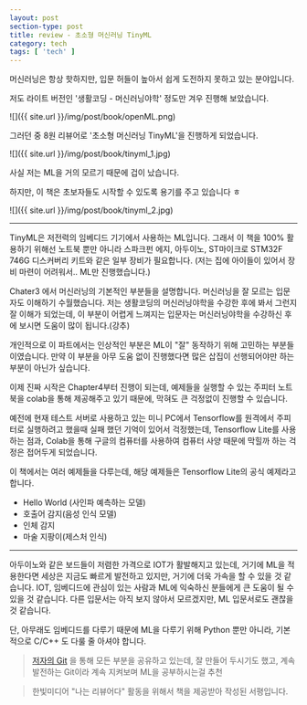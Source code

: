 ```yaml
---
layout: post
section-type: post
title: review - 초소형 머신러닝 TinyML
category: tech
tags: [ 'tech' ]
---
```


머신러닝은 항상 핫하지만, 입문 허들이 높아서 쉽게 도전하지 못하고 있는 분야입니다.  

저도 라이트 버전인 '생활코딩 - 머신러닝야학' 정도만 겨우 진행해 보았습니다.

![]({{ site.url }}/img/post/book/openML.png)

그러던 중 8원 리뷰어로 '초소형 머신러닝 TinyML'을 진행하게 되었습니다.

![]({{ site.url }}/img/post/book/tinyml_1.jpg)

사실 저는 ML을 거의 모르기 때문에 겁이 났습니다.  

하지만, 이 책은 초보자들도 시작할 수 있도록 용기를 주고 있습니다 ㅎ

![]({{ site.url }}/img/post/book/tinyml_2.jpg)

---

TinyML은 저전력의 임베디드 기기에서 사용하는 ML입니다. 그래서 이 책을 100% 활용하기 위해선 노트북 뿐만 아니라 스파크펀 에지, 아두이노, ST마이크로 STM32F 746G 디스커버리 키트와 같은 일부 장비가 필요합니다. (저는 집에 아이들이 있어서 장비 마련이 어려워서.. ML만 진행했습니다.)

Chater3 에서 머신러닝의 기본적인 부분들을 설명합니다. 머신러닝을 잘 모르는 입문자도 이해하기 수월했습니다. 저는 생활코딩의 머신러닝야학을 수강한 후에 봐서 그런지 잘 이해가 되었는데, 이 부분이 어렵게 느껴지는 입문자는 머신러닝야학을 수강하신 후에 보시면 도움이 많이 됩니다.(강추)

개인적으로 이 파트에서는 인상적인 부분은 ML이 "잘" 동작하기 위해 고민하는 부분들이였습니다. 만약 이 부분을 아무 도움 없이 진행했다면 많은 삽집이 선행되어야만 하는 부분이 아닌가 싶습니다.  

이제 진짜 시작은 Chapter4부터 진행이 되는데, 예제들을 실행할 수 있는 주피터 노트북을 colab을 통해 제공해주고 있기 때문에, 막혀도 큰 걱정없이 진행할 수 있습니다.   

예전에 현재 테스트 서버로 사용하고 있는 미니 PC에서 Tensorflow를 원격에서 주피터로 실행하려고 했을때 실패 했던 기억이 있어서 걱정했는데, Tensorflow Lite를 사용하는 점과, Colab을 통해 구글의 컴퓨터를 사용하여 컴퓨터 사양 때문에 막힐까 하는 걱정은 접어두게 되었습니다.  

이 책에서는 여러 예제들을 다루는데, 해당 예제들은 Tensorflow Lite의 공식 예제라고 합니다.

- Hello World (사인파 예측하는 모델)
- 호출어 감지(음성 인식 모델) 
- 인체 감지
- 마술 지팡이(제스처 인식)

---

아두이노와 같은 보드들이 저렴한 가격으로 IOT가 활발해지고 있는데, 거기에 ML을 적용한다면 세상은 지금도 빠르게 발전하고 있지만, 거기에 더욱 가속을 할 수 있을 것 같습니다. IOT, 임베디드에 관심이 있는 사람과 ML에 익숙하신 분들에게 큰 도움이 될 수 있을 것 같습니다. 다른 입문서는 아직 보지 않아서 모르겠지만, ML 입문서로도 괜찮을 것 같습니다.

단, 아무래도 임베디드를 다루기 때문에 ML을 다루기 위해 Python 뿐만 아니라, 기본적으로 C/C++ 도 다룰 줄 아셔야 합니다.

> [저자의 Git](https://github.com/yunho0130/tensorflow-lite) 을 통해 모든 부분을 공유하고 있는데, 잘 만들어 두시기도 했고, 계속 발전하는 Git이라 계속 지켜보며 ML을 공부하시는걸 추천

> 한빛미디어 "나는 리뷰어다" 활동을 위해서 책을 제공받아 작성된 서평입니다.
